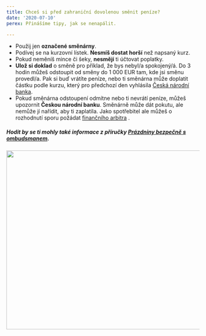 ```yaml
---
title: Chceš si před zahraniční dovolenou směnit peníze?
date: '2020-07-10'
perex: Přinášíme tipy, jak se nenapálit.

---
```



<ul><li>Použij jen <strong>označené směnárny</strong>.</li><li>Podívej se na kurzovní lístek. <strong>Nesmíš dostat horší</strong> než napsaný kurz.</li><li>Pokud neměníš mince či šeky, <strong>nesmějí</strong> ti účtovat poplatky.</li><li><strong>Ulož si doklad</strong> o směně pro příklad, že bys nebyl/a spokojený/á. Do 3 hodin můžeš odstoupit od směny do 1 000 EUR tam, kde jsi směnu provedl/a. Pak si buď vrátíte peníze, nebo ti směnárna může doplatit částku podle kurzu, který pro předchozí den vyhlásila <a href="https://www.cnb.cz/cs/financni-trhy/devizovy-trh/kurzy-devizoveho-trhu/kurzy-devizoveho-trhu/" target="_blank">Česká národní banka</a>.</li><li>Pokud směnárna odstoupení odmítne nebo ti nevrátí peníze, můžeš upozornit <strong>Českou národní banku</strong>. Směnárně může dát pokutu, ale nemůže jí nařídit, aby ti zaplatila. Jako spotřebitel ale můžeš o rozhodnutí sporu požádat <a title="Otevření do nového okna" href="http://www.finarbitr.cz" target="_blank">finančního arbitra</a>&nbsp;<img alt="" src="typo3/ext/od_linkdesc/icons/external.gif" class="od_linkdesc_icon_external" />.</li></ul><h5>Hodit by se ti mohly také informace z příručky <a href="https://www.ochrance.cz/fileadmin/user_upload/Letaky/Prazdniny-bezpecne.pdf" target="_blank">Prázdniny bezpečně s ombudsmanem</a>.</h5><p><img src="uploads/RTEmagicC_08_ceska_smenarna_01.png.png" height="467" width="557" alt="" /></p>

